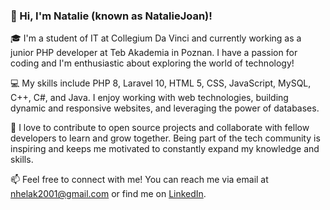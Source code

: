 ### 👋 Hi, I'm Natalie (known as NatalieJoan)!

🎓 I'm a student of IT at Collegium Da Vinci and currently working as a junior PHP developer at Teb Akademia in Poznan. I have a passion for coding and I'm enthusiastic about exploring the world of technology!

💻 My skills include PHP 8, Laravel 10, HTML 5, CSS, JavaScript, MySQL, C++, C#, and Java. I enjoy working with web technologies, building dynamic and responsive websites, and leveraging the power of databases.

🌟 I love to contribute to open source projects and collaborate with fellow developers to learn and grow together. Being part of the tech community is inspiring and keeps me motivated to constantly expand my knowledge and skills.

📫 Feel free to connect with me! You can reach me via email at nhelak2001@gmail.com or find me on [LinkedIn](https://www.linkedin.com/in/natalia-helak-903957233/).
